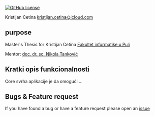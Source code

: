 [![GitHub license](https://img.shields.io/github/license/srggrs/assign-one-project-github-action.svg)][license]

[license]: https://github.com/KristijanCetina/payingCustomer/blob/main/LICENSE

Kristijan Cetina <kristijan.cetina@icloud.com>

## purpose

Master's Thesis for Kristijan Cetina
[Fakultet informatike u Puli ](https://fipu.unipu.hr/)

Mentor: [doc. dr. sc. Nikola Tanković](https://ntankovic.unipu.hr/)

## Kratki opis funkcionalnosti

Core svrha aplikacije je da omogući …

## Bugs & Feature request

If you have found a bug or have a feature request please open an [issue](https://github.com/KristijanCetina/jsTesting/issues)
